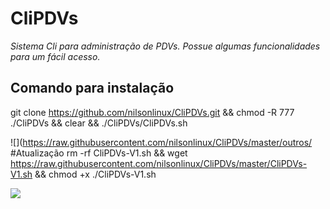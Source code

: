 # CliPDVs
*Sistema Cli para administração de PDVs. Possue algumas funcionalidades para um fácil acesso.*
## Comando para instalação 
git clone https://github.com/nilsonlinux/CliPDVs.git && chmod -R 777 ./CliPDVs && clear && ./CliPDVs/CliPDVs.sh

![](https://raw.githubusercontent.com/nilsonlinux/CliPDVs/master/outros/ 
#Atualização
 rm -rf CliPDVs-V1.sh && wget https://raw.githubusercontent.com/nilsonlinux/CliPDVs/master/CliPDVs-V1.sh && chmod +x ./CliPDVs-V1.sh

![](https://raw.githubusercontent.com/sistemaclipdvs/CliPDVs/master/outros/Screenshot%20from%202020-04-17%2018%3A06%3A17.png)
